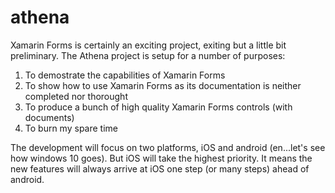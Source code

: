 athena
======

Xamarin Forms is certainly an exciting project, exiting but a little bit preliminary. The Athena project is setup for a number of purposes:

1. To demostrate the capabilities of Xamarin Forms
2. To show how to use Xamarin Forms as its documentation is neither completed nor thorought
3. To produce a bunch of high quality Xamarin Forms controls (with documents)
4. To burn my spare time

The development will focus on two platforms, iOS and android (en...let's see how windows 10 goes). But iOS will take the highest priority. It means the new features will always arrive at iOS one step (or many steps) ahead of android. 
